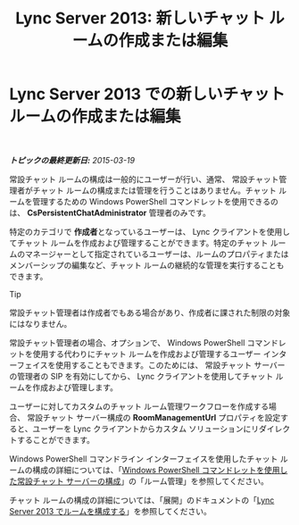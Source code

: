 ﻿---
title: 'Lync Server 2013: 新しいチャット ルームの作成または編集'
TOCTitle: 新しいチャット ルームの作成または編集
ms:assetid: aa8f4349-cfd9-4036-9c4d-de8fb2c4c8a4
ms:mtpsurl: https://technet.microsoft.com/ja-jp/library/JJ215880(v=OCS.15)
ms:contentKeyID: 48273218
ms.date: 05/19/2016
mtps_version: v=OCS.15
ms.translationtype: HT
---

# Lync Server 2013 での新しいチャット ルームの作成または編集

 

_**トピックの最終更新日:** 2015-03-19_

常設チャット ルームの構成は一般的にユーザーが行い、通常、 常設チャット管理者がチャット ルームの構成または管理を行うことはありません。チャット ルームを管理するための Windows PowerShell コマンドレットを使用できるのは、 **CsPersistentChatAdministrator** 管理者のみです。

特定のカテゴリで **作成者**となっているユーザーは、 Lync クライアントを使用してチャット ルームを作成および管理することができます。特定のチャット ルームのマネージャーとして指定されているユーザーは、ルームのプロパティまたはメンバーシップの編集など、チャット ルームの継続的な管理を実行することもできます。


> [!TIP]
> 常設チャット管理者は作成者でもある場合があり、作成者に課された制限の対象にはなりません。



常設チャット管理者の場合、オプションで、 Windows PowerShell コマンドレットを使用する代わりにチャット ルームを作成および管理するユーザー インターフェイスを使用することもできます。このためには、 常設チャット サーバーの管理者の SIP を有効にしてから、 Lync クライアントを使用してチャット ルームを作成および管理します。

ユーザーに対してカスタムのチャット ルーム管理ワークフローを作成する場合、 常設チャット サーバー構成の **RoomManagementUrl** プロパティを設定すると、ユーザーを Lync クライアントからカスタム ソリューションにリダイレクトすることができます。

Windows PowerShell コマンドライン インターフェイスを使用したチャット ルームの構成の詳細については、「[Windows PowerShell コマンドレットを使用した常設チャット サーバーの構成](configuring-persistent-chat-server-by-using-windows-powershell-cmdlets.md)」の「ルーム管理」を参照してください。

チャット ルームの構成の詳細については、「展開」のドキュメントの「[Lync Server 2013 でルームを構成する](lync-server-2013-configure-rooms.md)」を参照してください。

